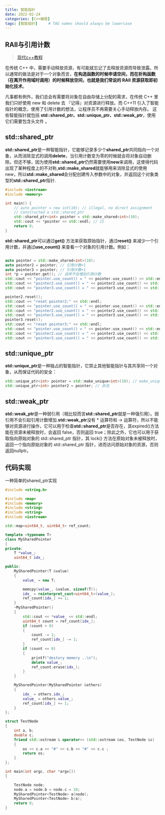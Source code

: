 ```yaml
---
title: 智能指针
date: 2022-02-24
categories: [C++编程]
tags: [智能指针]     # TAG names should always be lowercase
---
```


## RAII与引用计数
>  [现代c++教程](https://changkun.de/modern-cpp/zh-cn/05-pointers/)

在传统 C++ 中，需要手动释放资源，有可能就忘记了去释放资源而导致泄露。所以通常的做法是对于一个对象而言，**在构造函数的时候申请空间，而在析构函数（在离开作用域时调用）的时候释放空间，也就是我们常说的 RAII 资源获取即初始化技术**。

凡事都有例外，我们总会有需要将对象在自由存储上分配的需求，在传统 C++ 里我们只好使用 new 和 delete 去 『记得』对资源进行释放。而 C++11 引入了智能指针的概念，使用了引用计数的想法，让程序员不再需要关心手动释放内存。 这些智能指针就包括 **std::shared_ptr、std::unique_ptr、std::weak_ptr**，使用它们需要包含头文件 <memory>。

## std::shared_ptr
**std::shared_ptr**是一种智能指针，它能够记录多少个**shared_ptr**共同指向一个对象，从而消除显式的调用**delete**，当引用计数变为零的时候就会将对象自动删除。但还不够，因为使用**std::shared_ptr**仍然需要使用**new**来调用，这使得代码出现了某种程度上的不对称,**std::make_shared**就能够用来消除显式的使用 new，所以**std::make_shared**会分配创建传入参数中的对象，并返回这个对象类型的**std::shared_ptr**指针.  

```cpp
#include <iostream>
#include <memory>

int main() {
    // auto pointer = new int(10); // illegal, no direct assignment
    // Constructed a std::shared_ptr
    std::shared_ptr<int> pointer = std::make_shared<int>(10);
    std::cout << *pointer << std::endl; // 11
    return 0;
}
```

**std::shared_ptr**可以通过**get()** 方法来获取原始指针，通过**reset()** 来减少一个引用计数，并通过**use_count()** 来查看一个对象的引用计数。例如：
```cpp

auto pointer = std::make_shared<int>(10);
auto pointer2 = pointer; // 引用计数+1
auto pointer3 = pointer; // 引用计数+1
int *p = pointer.get(); // 这样不会增加引用计数
std::cout << "pointer.use_count() = " << pointer.use_count() << std::endl; // 3
std::cout << "pointer2.use_count() = " << pointer2.use_count() << std::endl; // 3
std::cout << "pointer3.use_count() = " << pointer3.use_count() << std::endl; // 3

pointer2.reset();
std::cout << "reset pointer2:" << std::endl;
std::cout << "pointer.use_count() = " << pointer.use_count() << std::endl; // 2
std::cout << "pointer2.use_count() = " << pointer2.use_count() << std::endl; // 0, pointer2 已 reset
std::cout << "pointer3.use_count() = " << pointer3.use_count() << std::endl; // 2
pointer3.reset();
std::cout << "reset pointer3:" << std::endl;
std::cout << "pointer.use_count() = " << pointer.use_count() << std::endl; // 1
std::cout << "pointer2.use_count() = " << pointer2.use_count() << std::endl; // 0
std::cout << "pointer3.use_count() = " << pointer3.use_count() << std::endl; // 0, pointer3 已 reset
```

## std::unique_ptr

**std::unique_ptr**是一种独占的智能指针，它禁止其他智能指针与其共享同一个对象，从而保证代码的安全：
```cpp
std::unique_ptr<int> pointer = std::make_unique<int>(10); // make_unique 从 C++14 引入
std::unique_ptr<int> pointer2 = pointer; // 非法
```

## std::weak_ptr
**std::weak_ptr**是一种弱引用（相比较而言**std::shared_ptr**就是一种强引用）。弱引用不会引起引用计数增加.**std::weak_ptr**没有 * 运算符和 -> 运算符，所以不能够对资源进行操作，它可以用于检查**std::shared_ptr**是否存在，其expired()方法能在资源未被释放时，会返回 false，否则返回 true；除此之外，它也可以用于获取指向原始对象的 std::shared_ptr 指针，其 lock() 方法在原始对象未被释放时，返回一个指向原始对象的 std::shared_ptr 指针，进而访问原始对象的资源，否则返回nullptr。


## 代码实现
一种简单的shared_ptr实现

```cpp
#include <string.h>

#include <map>
#include <memory>
#include <string>
#include <string>
#include <iostream>

std::map<uint64_t, uint64_t> ref_count;

template <typename T>
class MySharedPointer
{
private:
    T *value_;
    uint64_t idx_;

public:
    MySharedPointer(T &value)
    {
        value_ = new T;

        memcpy(value_, &value, sizeof(T));
        idx_ = reinterpret_cast<uint64_t>(value_);
        ref_count[idx_] += 1;
    }
    ~MySharedPointer()
    {
        std::cout << *value_ << std::endl;
        uint64_t count = ref_count[idx_];
        if (count > 0)
        {
            count -= 1;
            ref_count[idx_] -= 1;
        }
        if (count <= 0)
        {
            printf("destory memory ..\n");
            delete value_;
            ref_count.erase(idx_);
        }
    }

    MySharedPointer(MySharedPointer &others)
    {
        idx_ = others.idx_;
        value_ = others.value_;
        ref_count[idx_] += 1;
    }
};

struct TestNode
{
    int a, b;
    double c;
    friend std::ostream & operator<< (std::ostream &os, TestNode &c)
    {
        os << c.a << "#" << c.b << "#" << c.c ;
        return os;
    }
};

int main(int argc, char *argv[])
{

    TestNode node;
    node.a = node.b = node.c = 10;
    MySharedPointer<TestNode> a(node);
    MySharedPointer<TestNode> b(a);
    return 0;
}


```